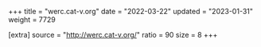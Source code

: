+++
title = "werc.cat-v.org"
date = "2022-03-22"
updated = "2023-01-31"
weight = 7729

[extra]
source = "http://werc.cat-v.org/"
ratio = 90
size = 8
+++
